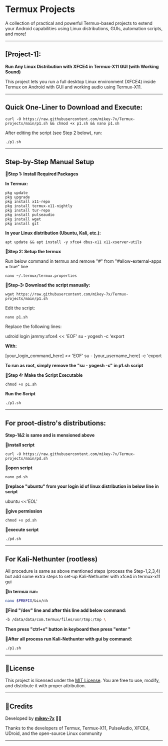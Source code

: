 # Termux Projects

A collection of practical and powerful Termux-based projects to extend your Android capabilities using Linux distributions, GUIs, automation scripts, and more!


---

## **[Project-1]:**
**Run Any Linux Distribution with XFCE4 in Termux-X11 GUI (with Working Sound)**

This project lets you run a full desktop Linux environment (XFCE4) inside Termux on Android with GUI and working audio using Termux-X11.


---

## **Quick One-Liner to Download and Execute:**

```
curl -O https://raw.githubusercontent.com/mikey-7x/Termux-projects/main/p1.sh && chmod +x p1.sh && nano p1.sh
```

After editing the script (see Step 2 below), run:

```
./p1.sh
```


---

## **Step-by-Step Manual Setup**

**🦞Step 1: Install Required Packages**

**In Termux:**

```
pkg update
pkg upgrade
pkg install x11-repo
pkg install termux-x11-nightly
pkg install tur-repo
pkg install pulseaudio
pkg install wget
pkg install git
```

**In your Linux distribution (Ubuntu, Kali, etc.):**

```
apt update && apt install -y xfce4 dbus-x11 x11-xserver-utils
```

**🦞Step 2: Setup the termux**

Run below command in termux and remove "#" from "#allow-external-apps = true" line

```
nano ~/.termux/termux.properties
```

**🦞Step-3: Download the script manually:**

```
wget https://raw.githubusercontent.com/mikey-7x/Termux-projects/main/p1.sh
```



Edit the script:

```
nano p1.sh
```

Replace the following lines:

udroid login jammy:xfce4 << 'EOF'
su - yogesh -c 'export

**With:**

[your_login_command_here] << 'EOF'
su - [your_username_here] -c 'export

**To run as root, simply remove the "su - yogesh -c" in p1.sh script**

**🦞Step 4: Make the Script Executable**

```
chmod +x p1.sh
```

**Run the Script**

```
./p1.sh
```
---

## **For proot-distro's distributions:**

**Step-1&2 is same and is mensioned above**

**🦞install script**
```
curl -O https://raw.githubusercontent.com/mikey-7x/Termux-projects/main/pd.sh
```

**🦞open script**
```
nano pd.sh
```

**🦞replace "ubuntu" from your login id of linux distribution in below line in script**

ubuntu <<'EOL'


**🦞give permission**
```
chmod +x pd.sh
```

**🦞execute script**
```
./pd.sh
```

--- 

## **For Kali-Nethunter (rootless)**

All procedure is same as above mentioned steps (process the Step-1,2,3,4) but add some extra steps to set-up Kali-Nethunter with xfce4 in termux-x11 gui

**🦞In termux run:**

```sh
nano $PREFIX/bin/nh
```

**🦞Find "/dev" line and after this line add below command:**

```sh
-b /data/data/com.termux/files/usr/tmp:/tmp \
```

**Then press "ctrl+x" button in keyboard then press  "enter "**

**🦞After all process run Kali-Nethunter with gui by command:**

```sh
./p1.sh
```
---
## **📜License**

This project is licensed under the 
[MIT License](LICENSE).
You are free to use, modify, and distribute it with proper attribution.


---

## **📜Credits**

Developed by **[mikey-7x](https://github.com/mikey-7x)** 🚀🔥  

Thanks to the developers of Termux, Termux-X11, PulseAudio, XFCE4, UDroid, and the open-source Linux community

---
